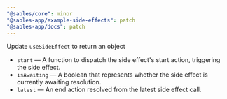 ```yaml
---
"@sables/core": minor
"@sables-app/example-side-effects": patch
"@sables-app/docs": patch
---
```


Update `useSideEffect` to return an object

- `start` — A function to dispatch the side effect's start action, triggering the side effect.
- `isAwaiting` — A boolean that represents whether the side effect is currently awaiting resolution.
- `latest` — An end action resolved from the latest side effect call.
